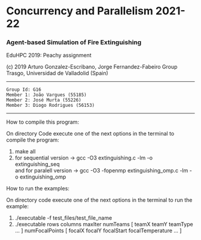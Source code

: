 # Concurrency and Parallelism 2021-22

### Agent-based Simulation of Fire Extinguishing

EduHPC 2019: Peachy assignment

(c) 2019 Arturo Gonzalez-Escribano, Jorge Fernandez-Fabeiro
Group Trasgo, Universidad de Valladolid (Spain)

--------------------------------------------------------------

    Group Id: G16
    Member 1: João Vargues (55185)
    Member 2: José Murta (55226)
    Member 3: Diogo Rodrigues (56153)

--------------------------------------------------------------

How to compile this program:

On directory Code execute one of the next options in the terminal to compile the program:
1. make all 
2. for sequential version -> gcc -O3  extinguishing.c -lm -o extinguishing_seq  
and for paralell version -> gcc -O3  -fopenmp extinguishing_omp.c -lm -o extinguishing_omp 

How to run the examples:

On directory code execute one of the next options in the terminal to run the example:
1. ./executable -f test_files/test_file_name
2. ./executable rows columns maxIter numTeams [ teamX teamY teamType ... ] numFocalPoints [ focalX focalY focalStart focalTemperature ... ]


